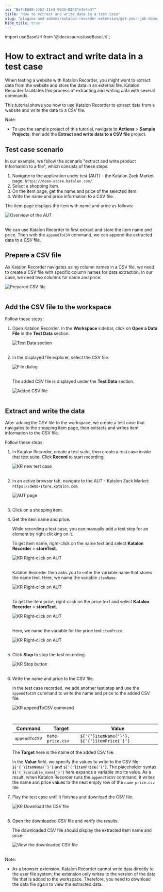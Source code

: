 ```yaml
---
id: "8a7d8b80-22b2-11ed-9930-0242fe3e4a3f"
title: "How to extract and write data in a test case"
slug: "plugins-and-addons/katalon-recorder-extension/get-your-job-done/automate-scenarios/how-to-extract-and-write-data-in-a-test-case"
hide_title: true
---
```

import useBaseUrl from '@docusaurus/useBaseUrl';


# <a id="id" class="anchor_top_offset"/><a id="ariaid-title1" class="anchor_top_offset"/>How to extract and write data in a test case

<p xmlns="http://www.w3.org/1999/xhtml" className="p">When testing a website with Katalon Recorder, you might want to   extract data from the website and store the data in an external   file. Katalon Recorder facilitates this process of extracting and   writing data with several commands.</p> 
<p xmlns="http://www.w3.org/1999/xhtml" className="p">This tutorial shows you how to use Katalon Recorder to extract   data from a website and write the data to a CSV file.</p> 
<div xmlns="http://www.w3.org/1999/xhtml" className="note note note_note"><span className="note__title">Note:</span> 
  <ul className="ul"><li className="li">To use the sample project of this tutorial, navigate to
      <strong className="ph b">Actions</strong> &gt; <strong className="ph b">Sample Projects</strong>,
      then add the <strong className="ph b">Extract and write data to a CSV file</strong>
      project.</li></ul>
</div>
    

## <a id="id_1" class="anchor_top_offset"/>Test case scenario

    
      
<p xmlns="http://www.w3.org/1999/xhtml" className="p">In our example, we follow the scenario "extract and write   product information to a file", which consists of these steps:</p> 
      
<ol xmlns="http://www.w3.org/1999/xhtml" className="ol">   <li className="li">Navigate to the application under test (AUT) - the Katalon Zack     Market page: <code className="ph codeph">https://demo-store.katalon.com/</code>.</li>   <li className="li">Select a shopping item.</li>   <li className="li">On the item page, get the name and price of the selected     item.</li>   <li className="li">Write the name and price information to a CSV file.</li> </ol> 
      
<p xmlns="http://www.w3.org/1999/xhtml" className="p">The item page displays the item with name and price as   follows:</p> 
      
<p xmlns="http://www.w3.org/1999/xhtml" className="p">   <img className="image" src={useBaseUrl("https://github.com/katalon-studio/docs-images/raw/master/katalon-recorder/docs/write-and-extract-data/AUT-overview.png")} alt="Overview of the AUT" /><br /><br /> </p> 
      
<p xmlns="http://www.w3.org/1999/xhtml" className="p">We can use Katalon Recorder to first extract and store the item   name and price. Then with the <code className="ph codeph">appendToCSV</code> command, we   can append the extracted data to a CSV file.</p> 
    
  
    

## <a id="id_2" class="anchor_top_offset"/>Prepare a CSV file

    
      
<p xmlns="http://www.w3.org/1999/xhtml" className="p">As Katalon Recorder navigates using column names in a CSV file,   we need to create a CSV file with specific column names for data   extraction. In our case, we need two columns for name and   price.</p> 
      
<p xmlns="http://www.w3.org/1999/xhtml" className="p">   <img className="image" src={useBaseUrl("https://github.com/katalon-studio/docs-images/raw/master/katalon-recorder/docs/write-and-extract-data/KR-Sample-CSV.png")} alt="Prepared CSV file" /><br /><br /> </p> 
    
  
    

## <a id="id_3" class="anchor_top_offset"/>Add the CSV file to the workspace

    
      
<p xmlns="http://www.w3.org/1999/xhtml" className="p">Follow these steps:</p> 
      
<ol xmlns="http://www.w3.org/1999/xhtml" className="ol">   <li className="li">     <p className="p">Open Katalon Recorder. In the <strong className="ph b">Workspace</strong>       sidebar, click on <strong className="ph b">Open a Data File</strong> in the       <strong className="ph b">Test Data</strong> section.</p>     <p className="p">       <img className="image" src={useBaseUrl("https://github.com/katalon-studio/docs-images/raw/master/katalon-recorder/docs/write-and-extract-data/KR-5.8.0-Add-test-data.png")} alt="Test Data section" /><br /><br />     </p>   </li>   <li className="li">     <p className="p">In the displayed file explorer, select the CSV file.</p>     <p className="p">       <img className="image" src={useBaseUrl("https://github.com/katalon-studio/docs-images/raw/master/katalon-recorder/docs/write-and-extract-data/KR-5.8.0-file-explorer.png")} alt="File dialog" /><br /><br />     </p>     <p className="p">The added CSV file is displayed under the <strong className="ph b">Test         Data</strong> section.</p>     <p className="p">       <img className="image" src={useBaseUrl("https://github.com/katalon-studio/docs-images/raw/master/katalon-recorder/docs/write-and-extract-data/KR-5.8.0-Added-test-data.png")} alt="Added CSV file" /><br /><br />     </p>   </li> </ol> 
    
  

## <a id="id_4" class="anchor_top_offset"/>Extract and write the data

<p xmlns="http://www.w3.org/1999/xhtml" className="p">After adding the CSV file to the workspace, we create a test   case that navigates to the shopping item page, then extracts and   writes item information to the CSV file.</p> 
<p xmlns="http://www.w3.org/1999/xhtml" className="p">Follow these steps:</p> 
<ol xmlns="http://www.w3.org/1999/xhtml" className="ol"><li className="li">     <p className="p">In Katalon Recorder, create a test suite, then create a test       case inside that test suite. Click <strong className="ph b">Record</strong> to start       recording.</p>     <p className="p">       <img className="image" src={useBaseUrl("https://github.com/katalon-studio/docs-images/raw/master/katalon-recorder/docs/write-and-extract-data/KR-5.8.0-New-test-case.png")} alt="KR new test case" /><br /><br />     </p>   </li><li className="li">     <p className="p">In an active browser tab, navigate to the AUT - Katalon Zack       Market: <code className="ph codeph">https://demo-store.katalon.com</code>.</p>     <p className="p">       <img className="image" src={useBaseUrl("https://github.com/katalon-studio/docs-images/raw/master/katalon-recorder/docs/write-and-extract-data/KR-5.8.0-AUT-page.png")} alt="AUT page" /><br /><br />     </p>   </li><li className="li">     <p className="p">Click on a shopping item.</p>   </li><li className="li">     <p className="p">Get the item name and price.</p>     <p className="p">While recording a test case, you can manually add a test step       for an element by right-clicking on it.</p>     <p className="p">To get item name, right-click on the name text and select       <strong className="ph b">Katalon Recorder</strong> &gt;       <strong className="ph b">storeText</strong>.</p>     <p className="p">       <img className="image" src={useBaseUrl("https://github.com/katalon-studio/docs-images/raw/master/katalon-recorder/docs/write-and-extract-data/KR-5.8.0-right-click-store-text-cropped.png")} alt="KR Right-click on AUT" /><br /><br />     </p>     <p className="p">Katalon Recorder then asks you to enter the variable name that       stores the name text. Here, we name the variable       <code className="ph codeph">itemName</code>.</p>     <p className="p">       <img className="image" src={useBaseUrl("https://github.com/katalon-studio/docs-images/raw/master/katalon-recorder/docs/write-and-extract-data/KR-5.8.0-Enter-variable-name-for-item-name.png")} alt="KR Right-click on AUT" /><br /><br />     </p>     <p className="p">To get the item price, right-click on the price text and select       <strong className="ph b">Katalon Recorder</strong> &gt;       <strong className="ph b">storeText</strong>.</p>     <p className="p">       <img className="image" src={useBaseUrl("https://github.com/katalon-studio/docs-images/raw/master/katalon-recorder/docs/write-and-extract-data/KR-5.8.0-right-lick-store-text-item-price-cropped.png")} alt="KR Right-click on AUT" /><br /><br />     </p>     <p className="p">Here, we name the variable for the price text       <code className="ph codeph">itemPrice</code>.</p>     <p className="p">       <img className="image" src={useBaseUrl("https://github.com/katalon-studio/docs-images/raw/master/katalon-recorder/docs/write-and-extract-data/KR-5.8.0-Enter-variable-name-for-item-price.png")} alt="KR Right-click on AUT" /><br /><br />     </p>   </li><li className="li">     <p className="p">Click <strong className="ph b">Stop</strong> to stop the test recording.</p>     <p className="p">       <img className="image" src={useBaseUrl("https://github.com/katalon-studio/docs-images/raw/master/katalon-recorder/docs/write-and-extract-data/KR-5.8.0-stop-button.png")} alt="KR Stop button" /><br /><br />     </p>   </li><li className="li">     <p className="p">Write the name and price to the CSV file.</p>     <p className="p">In the test case recorded, we add another test step and use the       <code className="ph codeph">appendToCSV</code> command to write the name and price to the       added CSV file.</p>     <p className="p">       <img className="image" src={useBaseUrl("https://github.com/katalon-studio/docs-images/raw/master/katalon-recorder/docs/write-and-extract-data/KR-5.8.0-appendToCSV-command.png")} alt="KR appendToCSV command" /><br /><br />     </p>     <table className="table"><caption /><thead className="thead"><tr className><th className="entry anchor_top_offset" id="id_4__entry__1">Command</th><th className="entry anchor_top_offset" id="id_4__entry__2">Target</th><th className="entry anchor_top_offset" id="id_4__entry__3">Value</th></tr></thead><tbody className="tbody"><tr className><td className="entry" headers="id_4__entry__1 id_4__entry__2 id_4__entry__3 ">             <code className="ph codeph">appendToCSV</code>           </td><td className="entry" headers="id_4__entry__1 id_4__entry__2 id_4__entry__3 ">             <code className="ph codeph">name-price.csv</code>           </td><td className="entry" headers="id_4__entry__1 id_4__entry__2 id_4__entry__3 ">             <code className="ph codeph">${'{'}itemName{'}'}, ${'{'}itemPrice{'}'}</code>           </td></tr></tbody></table>     <p className="p">The <strong className="ph b">Target</strong> here is the name of the added CSV       file.</p>     <p className="p">In the <strong className="ph b">Value</strong> field, we specify the values to       write to the CSV file: <code className="ph codeph">${'{'}itemName{'}'}</code> and       <code className="ph codeph">${'{'}itemPrice{'}'}</code>. The placeholder syntax       <code className="ph codeph">${'{'}variable_name{'}'}</code> here expands a variable into its       value. As a result, when Katalon Recorder runs the       <code className="ph codeph">appendToCSV</code> command, it writes the name and price       values to the next empty row of the <code className="ph codeph">name-price.csv</code>       file.</p>   </li><li className="li">     <p className="p">Play the test case until it finishes and download the CSV       file.</p>     <p className="p">       <img className="image" src={useBaseUrl("https://github.com/katalon-studio/docs-images/raw/master/katalon-recorder/docs/write-and-extract-data/KR-5.8.0-click-download-test-data.png")} alt="KR Download the CSV file" /><br /><br />     </p>   </li><li className="li">     <p className="p">Open the downloaded CSV file and verify the results.</p>     <p className="p">The downloaded CSV file should display the extracted item name       and price.</p>     <p className="p">       <img className="image" src={useBaseUrl("https://github.com/katalon-studio/docs-images/raw/master/katalon-recorder/docs/write-and-extract-data/Downloaded-CSV.png")} alt="View the downloaded CSV file" /><br /><br />     </p>   </li></ol> 
<div xmlns="http://www.w3.org/1999/xhtml" className="note note note_note"><span className="note__title">Note:</span> 
  <ul className="ul"><li className="li">As a browser extension, Katalon Recorder cannot write data
      directly to the user file system; the extension only writes to the
      version of the data file that is added to the workspace. Therefore,
      you need to download the data file again to view the extracted
      data.</li></ul>
</div>
